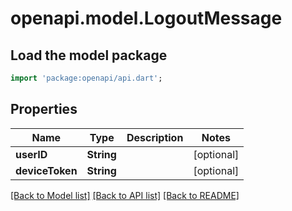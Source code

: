 # openapi.model.LogoutMessage

## Load the model package
```dart
import 'package:openapi/api.dart';
```

## Properties
Name | Type | Description | Notes
------------ | ------------- | ------------- | -------------
**userID** | **String** |  | [optional] 
**deviceToken** | **String** |  | [optional] 

[[Back to Model list]](../README.md#documentation-for-models) [[Back to API list]](../README.md#documentation-for-api-endpoints) [[Back to README]](../README.md)


